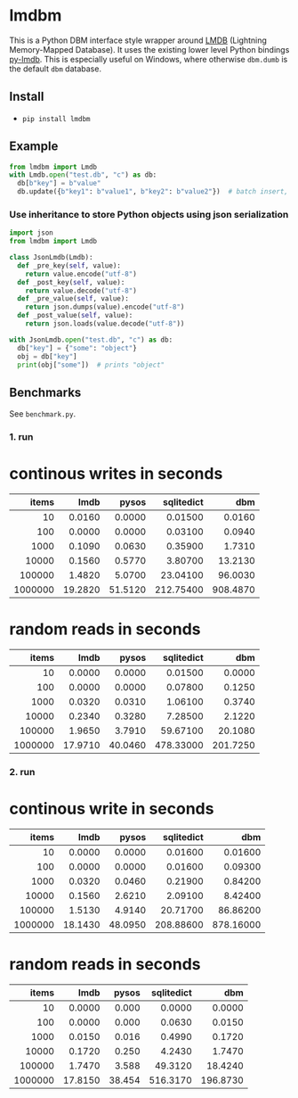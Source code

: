 # lmdbm

This is a Python DBM interface style wrapper around [LMDB](http://www.lmdb.tech/doc/) (Lightning Memory-Mapped Database).
It uses the existing lower level Python bindings [py-lmdb](https://lmdb.readthedocs.io).
This is especially useful on Windows, where otherwise `dbm.dumb` is the default `dbm` database.

## Install
- `pip install lmdbm`

## Example
```python
from lmdbm import Lmdb
with Lmdb.open("test.db", "c") as db:
  db[b"key"] = b"value"
  db.update({b"key1": b"value1", b"key2": b"value2"})  # batch insert, uses a single transaction
```

### Use inheritance to store Python objects using json serialization

```python
import json
from lmdbm import Lmdb

class JsonLmdb(Lmdb):
  def _pre_key(self, value):
    return value.encode("utf-8")
  def _post_key(self, value):
    return value.decode("utf-8")
  def _pre_value(self, value):
    return json.dumps(value).encode("utf-8")
  def _post_value(self, value):
    return json.loads(value.decode("utf-8"))

with JsonLmdb.open("test.db", "c") as db:
  db["key"] = {"some": "object"}
  obj = db["key"]
  print(obj["some"])  # prints "object"
```

## Benchmarks

See `benchmark.py`.

### 1. run

# continous writes in seconds
| items | lmdb  | pysos |sqlitedict|  dbm   |
|------:|------:|------:|---------:|-------:|
|     10| 0.0160| 0.0000|   0.01500|  0.0160|
|    100| 0.0000| 0.0000|   0.03100|  0.0940|
|   1000| 0.1090| 0.0630|   0.35900|  1.7310|
|  10000| 0.1560| 0.5770|   3.80700| 13.2130|
| 100000| 1.4820| 5.0700|  23.04100| 96.0030|
|1000000|19.2820|51.5120| 212.75400|908.4870|

# random reads in seconds
| items | lmdb  | pysos |sqlitedict|  dbm   |
|------:|------:|------:|---------:|-------:|
|     10| 0.0000| 0.0000|   0.01500|  0.0000|
|    100| 0.0000| 0.0000|   0.07800|  0.1250|
|   1000| 0.0320| 0.0310|   1.06100|  0.3740|
|  10000| 0.2340| 0.3280|   7.28500|  2.1220|
| 100000| 1.9650| 3.7910|  59.67100| 20.1080|
|1000000|17.9710|40.0460| 478.33000|201.7250|

### 2. run

# continous write in seconds
| items | lmdb  | pysos |sqlitedict|   dbm   |
|------:|------:|------:|---------:|--------:|
|     10| 0.0000| 0.0000|   0.01600|  0.01600|
|    100| 0.0000| 0.0000|   0.01600|  0.09300|
|   1000| 0.0320| 0.0460|   0.21900|  0.84200|
|  10000| 0.1560| 2.6210|   2.09100|  8.42400|
| 100000| 1.5130| 4.9140|  20.71700| 86.86200|
|1000000|18.1430|48.0950| 208.88600|878.16000|

# random reads in seconds
| items | lmdb  | pysos |sqlitedict|  dbm   |
|------:|------:|------:|---------:|-------:|
|     10| 0.0000|  0.000|    0.0000|  0.0000|
|    100| 0.0000|  0.000|    0.0630|  0.0150|
|   1000| 0.0150|  0.016|    0.4990|  0.1720|
|  10000| 0.1720|  0.250|    4.2430|  1.7470|
| 100000| 1.7470|  3.588|   49.3120| 18.4240|
|1000000|17.8150| 38.454|  516.3170|196.8730|

